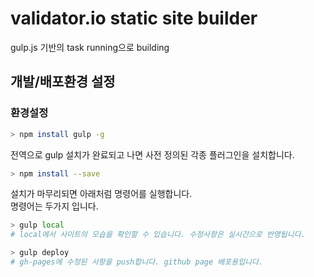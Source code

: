 # validator.io static site builder  

gulp.js 기반의 task running으로 building

## 개발/배포환경 설정  

### 환경설정  

``` bash  
> npm install gulp -g  
```  

전역으로 gulp 설치가 완료되고 나면 사전 정의된 각종 플러그인을 설치합니다.  

``` bash  
> npm install --save  
```  

설치가 마무리되면 아래처럼 명령어를 실행합니다.  
명령어는 두가지 입니다.  

``` bash  
> gulp local  
# local에서 사이트의 모습을 확인할 수 있습니다. 수정사항은 실시간으로 반영됩니다.  

> gulp deploy  
# gh-pages에 수정된 사항을 push합니다. github page 배포용입니다.  
```  
